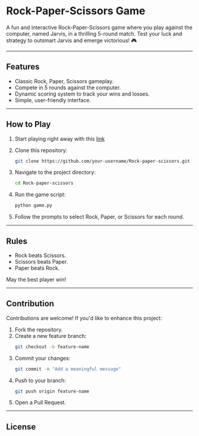 # Rock-Paper-Scissors Game

A fun and interactive Rock-Paper-Scissors game where you play against the computer, named Jarvis, in a thrilling 5-round match. Test your luck and strategy to outsmart Jarvis and emerge victorious! 🎮

---

## Features

- Classic Rock, Paper, Scissors gameplay.
- Compete in 5 rounds against the computer.
- Dynamic scoring system to track your wins and losses.
- Simple, user-friendly interface.

---

## How to Play
1. Start playing right away with this [link](https://tinyurl.com/gaji-rock-paper-scissors)

2. Clone this repository:
   ```bash
   git clone https://github.com/your-username/Rock-paper-scissors.git
   ```
3. Navigate to the project directory:
   ```bash
   cd Rock-paper-scissors
   ```
4. Run the game script:
   ```bash
   python game.py
   ```
5. Follow the prompts to select Rock, Paper, or Scissors for each round.

---

## Rules

- Rock beats Scissors.
- Scissors beats Paper.
- Paper beats Rock.

May the best player win!

---

## Contribution

Contributions are welcome! If you'd like to enhance this project:

1. Fork the repository.
2. Create a new feature branch:
   ```bash
   git checkout -b feature-name
   ```
3. Commit your changes:
   ```bash
   git commit -m "Add a meaningful message"
   ```
4. Push to your branch:
   ```bash
   git push origin feature-name
   ```
5. Open a Pull Request.

---

## License

